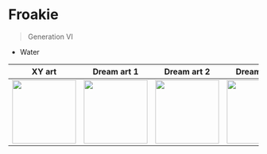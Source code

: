 # Froakie
> Generation VI

* Water

|XY art | Dream art 1 | Dream art 2 | Dream art 3 |
|-------|-------------|-------------|-------------|
|<img src="https://cdn.bulbagarden.net/upload/1/18/656Froakie.png" height="128"> |<img src="https://archives.bulbagarden.net/media/upload/2/27/656Froakie_Dream.png" height="128"> |<img src="https://archives.bulbagarden.net/media/upload/c/c6/656Froakie_Dream_2.png" height="128"> |<img src="https://archives.bulbagarden.net/media/upload/f/f5/656Froakie_Dream_3.png" height="128">|
